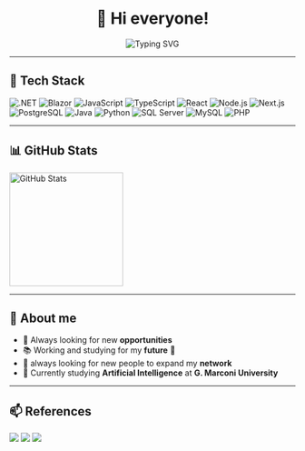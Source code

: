 <h1 align="center">👋 Hi everyone!</h1>

<p align="center">
  <img src="https://readme-typing-svg.herokuapp.com?font=Fira+Code&size=22&duration=3000&pause=1000&center=true&width=435&lines=Welcome+to+my+profile!;Look+around,+you+can+find+me...;Just+in+case..." alt="Typing SVG" />
</p>

---

## 🚀 Tech Stack

![.NET](https://img.shields.io/badge/-.NET-05122A?style=flat&logo=dotnet)
![Blazor](https://img.shields.io/badge/-Blazor-05122A?style=flat&logo=blazor)
![JavaScript](https://img.shields.io/badge/-JavaScript-05122A?style=flat&logo=javascript)
![TypeScript](https://img.shields.io/badge/-TypeScript-05122A?style=flat&logo=typescript)
![React](https://img.shields.io/badge/-React-05122A?style=flat&logo=react)
![Node.js](https://img.shields.io/badge/-Node.js-05122A?style=flat&logo=node.js)
![Next.js](https://img.shields.io/badge/-Next.js-05122A?style=flat&logo=next.js)
![PostgreSQL](https://img.shields.io/badge/-PostgreSQL-05122A?style=flat&logo=postgresql)
![Java](https://img.shields.io/badge/-Java-05122A?style=flat&logo=java&logoColor=orange)
![Python](https://img.shields.io/badge/-Python-05122A?style=flat&logo=python)
![SQL Server](https://img.shields.io/badge/-SQL%20Server-05122A?style=flat&logo=microsoft-sql-server)
![MySQL](https://img.shields.io/badge/-MySQL-05122A?style=flat&logo=mysql)
![PHP](https://img.shields.io/badge/-PHP-05122A?style=flat&logo=PHP)


---

## 📊 GitHub Stats

<div style="display:flex; flex-wrap:wrap; justify-content:left;">
  <img src="https://github-readme-stats.vercel.app/api?username=Matteo-stefaa&show_icons=true&theme=ambient_gradient&count_private=true" alt="GitHub Stats" height="200"/>
</div>

---

## 🧠 About me

- 🎯 Always looking for new **opportunities**
- 📚 Working and studying for my **future** 💪
- 🤝 always looking for new people to expand my **network**
- 🌱 Currently studying **Artificial Intelligence** at **G. Marconi University**

---

## 📫 References

<p align="left">
  <a href="mailto:matteo.stefani0101@gmail.com"><img src="https://img.shields.io/badge/-Email-333333?style=flat&logo=gmail&logoColor=white"/></a>
  <a href="https://www.linkedin.com/in/matteo-stefani-78aa4b17b/"><img src="https://img.shields.io/badge/-LinkedIn-0077B5?style=flat&logo=linkedin&logoColor=white"/></a>
  <a href="https://matteostefani.vercel.app/">
    <img src="https://img.shields.io/badge/-Sito_Web-000000?style=flat&logo=globe&logoColor=white"/>
  </a>
</p>
